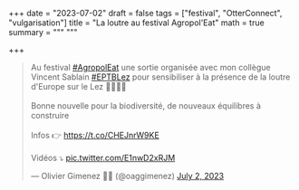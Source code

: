 +++
date = "2023-07-02"
draft = false
tags = ["festival", "OtterConnect", "vulgarisation"]
title = "La loutre au festival Agropol'Eat"
math = true
summary = """
"""

+++

<blockquote class="twitter-tweet"><p lang="fr" dir="ltr">Au festival <a href="https://twitter.com/hashtag/AgropolEat?src=hash&amp;ref_src=twsrc%5Etfw">#AgropolEat</a> une sortie organisée avec mon collègue Vincent Sablain <a href="https://twitter.com/hashtag/EPTBLez?src=hash&amp;ref_src=twsrc%5Etfw">#EPTBLez</a> pour sensibiliser à la présence de la loutre d&#39;Europe sur le Lez 🦦💩📸🧬<br><br>Bonne nouvelle pour la biodiversité, de nouveaux équilibres à construire<br><br>Infos 👉 <a href="https://t.co/CHEJnrW9KE">https://t.co/CHEJnrW9KE</a><br><br>Vidéos ⤵️ <a href="https://t.co/E1nwD2xRJM">pic.twitter.com/E1nwD2xRJM</a></p>&mdash; Olivier Gimenez 🖖🦦 (@oaggimenez) <a href="https://twitter.com/oaggimenez/status/1675579356385628162?ref_src=twsrc%5Etfw">July 2, 2023</a></blockquote> <script async src="https://platform.twitter.com/widgets.js" charset="utf-8"></script> 